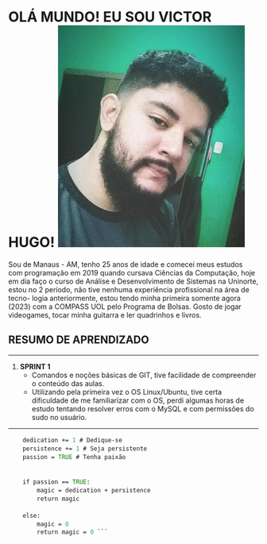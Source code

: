 # OLÁ MUNDO! EU SOU VICTOR HUGO! ![Minha foto](./imgs/perfil.png)
Sou de Manaus - AM, tenho 25 anos de idade e comecei meus estudos com
programação em 2019 quando cursava Ciências da Computação, hoje em dia
faço o curso de Análise e Desenvolvimento de Sistemas na Uninorte, estou
no 2 período, não tive nenhuma experiência profissional na área de tecno-
logia anteriormente, estou tendo minha primeira somente agora (2023) com
a COMPASS UOL pelo Programa de Bolsas. Gosto de jogar videogames, tocar
minha guitarra e ler quadrinhos e livros.


## RESUMO DE APRENDIZADO

-------------------------------------------------------------------------------------------------------------------------------------------------------------

1. **SPRINT 1**
    * Comandos e noções básicas de GIT, tive facilidade de compreender o conteúdo das aulas.
    * Utilizando pela primeira vez o OS Linux/Ubuntu, tive certa dificuldade de me familiarizar com o OS, perdi algumas horas de estudo tentando resolver erros com o MySQL e com permissões do sudo no usuário.

-------------------------------------------------------------------------------------------------------------------------------------------------------------

```def sucess(dedication, persistence, passion):
    dedication += 1 # Dedique-se
    persistence += 1 # Seja persistente
    passion = TRUE # Tenha paixão


    if passion == TRUE:
        magic = dedication + persistence
        return magic

    else: 
        magic = 0
        return magic = 0 ```
